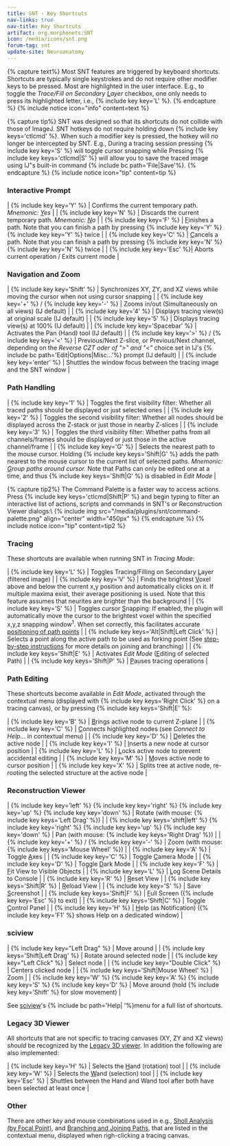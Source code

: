 ```yaml
---
title: SNT › Key Shortcuts
nav-links: true
nav-title: Key Shortcuts
artifact: org.morphonets:SNT
icon: /media/icons/snt.png
forum-tag: snt
update-site: Neuroanatomy
---
```


{% capture text%}
Most SNT features are triggered by keyboard shortcuts. Shortcuts are typically single keystrokes and do not require other modifier keys to be pressed. Most are highlighted in the user interface. E.g., to toggle the *Trace/Fill on Secondary <u>L</u>ayer* checkbox, one only needs to press its highlighted letter, i.e., {% include key key='L' %}.
{% endcapture %}
{% include notice icon="info" content=text %}

{% capture tip%}
SNT was designed so that its shortcuts do not collide with those of ImageJ. SNT hotkeys do not require holding down {% include key keys='ctlcmd' %}. When such a modifier key is pressed, the hotkey will no longer be intercepted by SNT. E.g., During a tracing session pressing {% include key key='S' %} will toggle cursor snapping while Pressing {% include key keys='ctlcmd|S' %} will allow you to save the traced image using IJ"s built-in command {% include bc path='File|Save'%}.
{% endcapture %}
{% include notice icon="tip" content=tip %}


### Interactive Prompt

| {% include key key='Y' %}  | Confirms the current temporary path. *Mnemonic: <u>Y</u>es* |
| {% include key key='N' %}  | Discards the current temporary path. *Mnemonic: <u>N</u>o*  |
| {% include key key='F' %}  | <u>F</u>inishes a path. Note that you can finish a path by pressing {% include key key='Y' %} {% include key key='Y' %} twice |
| {% include key key='C' %}  | <u>C</u>ancels a path. Note that you can finish a path by pressing {% include key key='N' %} {% include key key='N' %} twice |
| {% include key key='Esc' %}| Aborts current operation / Exits current mode |


### Navigation and Zoom

| {% include key key='Shift' %}    | Synchronizes XY, ZY, and XZ views while moving the cursor when not using cursor snapping |
| {% include key key='+' %} / {% include key key='-' %}      | Zooms in/out (Simultaneously on all views) (IJ default) |
| {% include key key='4' %}        | Displays tracing view(s) at original scale (IJ default) |
| {% include key key='5' %}        | Displays tracing view(s) at 100% (IJ default) |
| {% include key key='Spacebar' %} | Activates the Pan (Hand) tool (IJ default) |
| {% include key key='>' %} / {% include key key='<' %} | Previous/Next Z-slice, or Previous/Next channel, depending on the *Reverse CZT oder of "&gt;" and "&lt;"* choice set in IJ's {% include bc path='Edit|Options|Misc...'%} prompt (IJ default) |
| {% include key key='enter' %}    | Shuttles the window focus between the tracing image and the SNT window |


### Path Handling

| {% include key key='1' %} | Toggles the first visibility filter: Whether all traced paths should be displayed or just selected ones |
| {% include key key='2' %} | Toggles the second visibility filter: Whether all nodes should be displayed across the Z-stack or just those in nearby Z-slices |
| {% include key key='3' %} | Toggles the third visibility filter: Whether paths from all channels/frames should be displayed or just those in the active channel/frame |
| {% include key key='G' %} | Selects the nearest path to the mouse cursor. Holding {% include key keys='Shift|G' %} adds the path nearest to the mouse cursor to the current list of selected paths. *Mnemonic: <u>G</u>roup paths around cursor.* Note that Paths can only be edited one at a time, and thus {% include key keys='Shift|G' %} is disabled in *Edit Mode* |


{% capture tip2%}
The Command Palette is a faster way to access actions. Press {% include key keys='ctlcmd|Shift|P' %} and begin typing to filter an interactive list of actions, scripts and commands in SNT's or Reconstruction Viewer dialogs:\\
{% include img src="/media/plugins/snt/command-palette.png" align="center" width="450px" %}
{% endcapture %}
{% include notice icon="tip" content=tip2 %}


### Tracing

These shortcuts are available when running SNT in *Tracing Mode*:

| {% include key key='L' %}                     | Toggles Tracing/Filling on Secondary <u>L</u>ayer (filtered image) |
| {% include key key='V' %}                     | Finds the brightest <u>V</u>oxel above and below the current x,y position and automatically clicks on it. If multiple maxima exist, their average positioning is used. Note that this feature assumes that neurites are brighter than the background |
| {% include key key='S' %}                     | Toggles cursor <u>S</u>napping: If enabled, the plugin will automatically move the cursor to the brightest voxel within the specified x,y,z snapping window<sup>1</sup>. When set correctly, this facilitates accurate [positioning of path points](/plugins/snt/step-by-step-instructions#accurate-point-placement) |
| {% include key keys='Alt|Shift|Left Click' %} | Selects a point along the active path to be used as forking point (See [step-by-step instructions](/plugins/snt/step-by-step-instructions#branching-start-a-path-on-an-existing-path) for more details on joining and branching) |
| {% include key keys='Shift|E' %}              | Activates *Edit Mode* (<u>E</u>diting of selected Path) |
| {% include key keys='Shift|P' %}              | <u>P</u>auses tracing operations |


### Path Editing

These shortcuts become available in *Edit Mode*, activated through the contextual menu (displayed with {% include key keys='Right Click' %} on a tracing canvas), or by pressing {% include key keys='Shift|E' %}:

| {% include key key='B' %} | <u>B</u>rings active node to current Z-plane |
| {% include key key='C' %} | <u>C</u>onnects highlighted nodes (see *Connect to Help...* in contextual menu) |
| {% include key key='D' %} | <u>D</u>eletes the active node |
| {% include key key='I' %} | <u>I</u>nserts a new node at cursor position |
| {% include key key='L' %} | <u>L</u>ocks active node to prevent accidental editing |
| {% include key key='M' %} | <u>M</u>oves active node to cursor position |
| {% include key key='X' %} | Splits tree at active node, re-rooting the selected structure at the active node |

### Reconstruction Viewer

| {% include key key='left' %} {% include key key='right' %} {% include key key='up' %} {% include key key='down' %} | Rotate (with mouse: {% include key keys='Left Drag' %}) |
| {% include key keys='shift|left' %} {% include key key='right' %} {% include key key='up' %} {% include key key='down' %} | Pan (with mouse: {% include key keys='Right Drag' %}) |
| {% include key key='+' %} / {% include key key='-' %} | Zoom (with mouse: {% include key keys='Mouse Wheel' %}) |
| {% include key key='A' %}        | Toggle <u>A</u>xes |
| {% include key key='C' %}        | Toggle <u>C</u>amera Mode |
| {% include key key='D' %}        | Toggle <u>D</u>ark Mode |
| {% include key key='F' %}        | <u>F</u>it View to Visible Objects |
| {% include key key='L' %}        | <u>L</u>og Scene Details to Console |
| {% include key key='R' %}        | <u>R</u>eset View |
| {% include key keys='Shift|R' %} | <u>R</u>eload View |
| {% include key key='S' %}        | Save <u>S</u>creenshot |
| {% include key keys='Shift|F' %} | <u>F</u>ull Screen ({% include key key='Esc' %} to exit) |
| {% include key keys='Shift|C' %} | Toggle <u>C</u>ontrol Panel |
| {% include key key='H' %}        | <u>H</u>elp (as Notification) ({% include key key='F1' %} shows Help on a dedicated window) |

### sciview

| {% include key key="Left Drag" %}          | Move around |
| {% include key keys='Shift|Left Drag' %}   | Rotate around selected node |
| {% include key key="Left Click" %}         | Select node |
| {% include key key="Double Click" %}       | Centers clicked node |
| {% include key keys='Shift|Mouse Wheel' %} | Zoom |
| {% include key key='W' %} {% include key key='A' %} {% include key key='S' %} {% include key key='D' %} | Move around (hold {% include key key='Shift' %} for slow movement) |

See [sciview](/plugins/sciview)'s {% include bc path='Help| '%}menu for a full list of shortcuts.

### Legacy 3D Viewer

All shortcuts that are not specific to tracing canvases (XY, ZY and XZ views) *should* be recognized by the [Legacy 3D viewer](/plugins/snt/step-by-step-instructions#legacy-3d-viewer). In addition the following are also implemented:

| {% include key key='H' %}   | Selects the <u>H</u>and (rotation) tool |
| {% include key key='W' %}   | Selects the <u>W</u>and (selection) tool |
| {% include key key='Esc' %} | Shuttles between the Hand and Wand tool after both have been selected at least once |

### Other

There are other key and mouse combinations used in e.g., [Sholl Analysis (by Focal Point)](/plugins/snt/analysis#sholl-analysis), and [Branching and Joining Paths](/plugins/snt/step-by-step-instructions#branching-start-a-path-on-an-existing-path), that are listed in the contextual menu, displayed when righ-clicking a tracing canvas.
